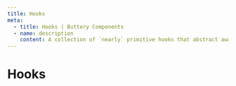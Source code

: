 ```yaml
---
title: Hooks
meta:
  - title: Hooks | Buttery Components
  - name: description
    content: A collection of `nearly` primitive hooks that abstract away the complexity of managing portals, popovers, tooltips, and dynamic node creation.
---
```


# Hooks
